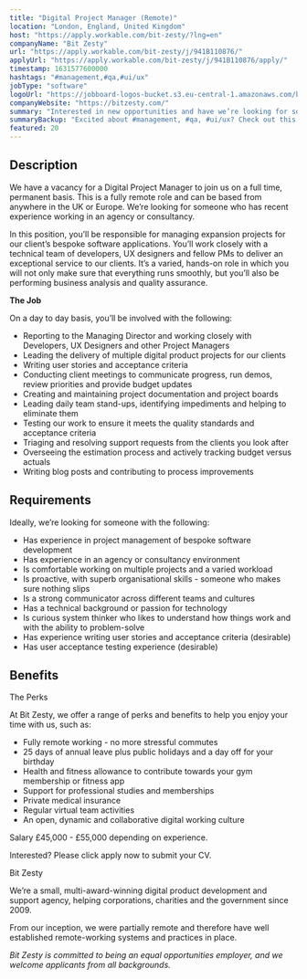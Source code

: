 ```yaml
---
title: "Digital Project Manager (Remote)"
location: "London, England, United Kingdom"
host: "https://apply.workable.com/bit-zesty/?lng=en"
companyName: "Bit Zesty"
url: "https://apply.workable.com/bit-zesty/j/941B110876/"
applyUrl: "https://apply.workable.com/bit-zesty/j/941B110876/apply/"
timestamp: 1631577600000
hashtags: "#management,#qa,#ui/ux"
jobType: "software"
logoUrl: "https://jobboard-logos-bucket.s3.eu-central-1.amazonaws.com/bit-zesty"
companyWebsite: "https://bitzesty.com/"
summary: "Interested in new opportunities and have we’re looking for someone who has recent experience working in an agency or consultancy? Bit Zesty has a job opening for a digital project manager."
summaryBackup: "Excited about #management, #qa, #ui/ux? Check out this job post!"
featured: 20
---
```


## Description

We have a vacancy for a Digital Project Manager to join us on a full time, permanent basis. This is a fully remote role and can be based from anywhere in the UK or Europe. We’re looking for someone who has recent experience working in an agency or consultancy.

In this position, you’ll be responsible for managing expansion projects for our client’s bespoke software applications. You’ll work closely with a technical team of developers, UX designers and fellow PMs to deliver an exceptional service to our clients. It’s a varied, hands-on role in which you will not only make sure that everything runs smoothly, but you’ll also be performing business analysis and quality assurance.

**The Job**

On a day to day basis, you’ll be involved with the following:

*   Reporting to the Managing Director and working closely with Developers, UX Designers and other Project Managers
*   Leading the delivery of multiple digital product projects for our clients
*   Writing user stories and acceptance criteria
*   Conducting client meetings to communicate progress, run demos, review priorities and provide budget updates
*   Creating and maintaining project documentation and project boards
*   Leading daily team stand-ups, identifying impediments and helping to eliminate them
*   Testing our work to ensure it meets the quality standards and acceptance criteria
*   Triaging and resolving support requests from the clients you look after
*   Overseeing the estimation process and actively tracking budget versus actuals
*   Writing blog posts and contributing to process improvements

## Requirements

Ideally, we’re looking for someone with the following:

*   Has experience in project management of bespoke software development
*   Has experience in an agency or consultancy environment
*   Is comfortable working on multiple projects and a varied workload
*   Is proactive, with superb organisational skills - someone who makes sure nothing slips
*   Is a strong communicator across different teams and cultures
*   Has a technical background or passion for technology
*   Is curious system thinker who likes to understand how things work and with the ability to problem-solve
*   Has experience writing user stories and acceptance criteria (desirable)
*   Has user acceptance testing experience (desirable)

## Benefits

The Perks

At Bit Zesty, we offer a range of perks and benefits to help you enjoy your time with us, such as:

*   Fully remote working - no more stressful commutes
*   25 days of annual leave plus public holidays and a day off for your birthday
*   Health and fitness allowance to contribute towards your gym membership or fitness app
*   Support for professional studies and memberships
*   Private medical insurance
*   Regular virtual team activities
*   An open, dynamic and collaborative digital working culture

Salary £45,000 - £55,000 depending on experience.

Interested? Please click apply now to submit your CV.

Bit Zesty

We’re a small, multi-award-winning digital product development and support agency, helping corporations, charities and the government since 2009.

From our inception, we were partially remote and therefore have well established remote-working systems and practices in place.

_Bit Zesty is committed to being an equal opportunities employer, and we welcome applicants from all backgrounds._
